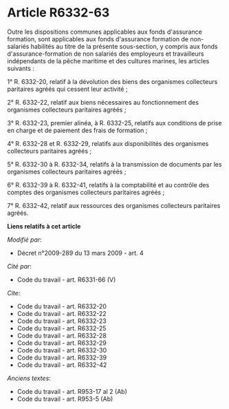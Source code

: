 # Article R6332-63

Outre les dispositions communes applicables aux fonds d'assurance formation, sont applicables aux fonds d'assurance formation
de non-salariés habilités au titre de la présente sous-section, y compris aux fonds d'assurance-formation de non salariés des
employeurs et travailleurs indépendants de la pêche maritime et des cultures marines, les articles suivants : 

1° R. 6332-20, relatif à la dévolution des biens des organismes collecteurs paritaires agréés qui cessent leur activité ; 

2° R. 6332-22, relatif aux biens nécessaires au fonctionnement des organismes collecteurs paritaires agréés ; 

3° R. 6332-23, premier alinéa, à R. 6332-25, relatifs aux conditions de prise en charge et de paiement des frais de
formation ; 

4° R. 6332-28 et R. 6332-29, relatifs aux disponibilités des organismes collecteurs paritaires agréés ; 

5° R. 6332-30 à R. 6332-34, relatifs à la transmission de documents par les organismes collecteurs paritaires agréés ; 

6° R. 6332-39 à R. 6332-41, relatifs à la comptabilité et au contrôle des comptes des organismes collecteurs paritaires
agréés ; 

7° R. 6332-42, relatif aux ressources des organismes collecteurs paritaires agréés.

**Liens relatifs à cet article**

_Modifié par_:

  - Décret n°2009-289 du 13 mars 2009 - art. 4

_Cité par_:

  - Code du travail - art. R6331-66 (V)

_Cite_:

  - Code du travail - art. R6332-20
  - Code du travail - art. R6332-22
  - Code du travail - art. R6332-23
  - Code du travail - art. R6332-25
  - Code du travail - art. R6332-28
  - Code du travail - art. R6332-29
  - Code du travail - art. R6332-30
  - Code du travail - art. R6332-39
  - Code du travail - art. R6332-42

_Anciens textes_:

  - Code du travail - art. R953-17 al 2 (Ab)
  - Code du travail - art. R953-5 (Ab)
